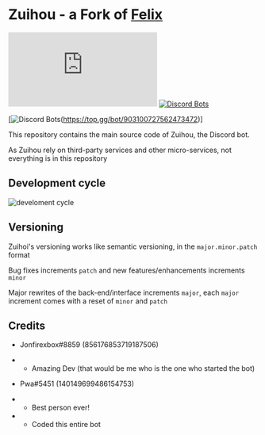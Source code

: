 # Zuihou - a Fork of [Felix](https://github.com/ParadoxalCorp/felix-production) 

[![discord](https://discord.com/api/guilds/909134421054095360/widget.json)](https://discord.gg/4jZbzXhuNF)
[![Discord Bots](https://discordbots.org/api/widget/status/903100727562473472.svg)](https://discordbots.org/bot/903100727562473472)

[![Discord Bots](https://top.gg/api/widget/903100727562473472.svg)(https://top.gg/bot/903100727562473472)]

This repository contains the main source code of Zuihou, the Discord bot.

As Zuihou rely on third-party services and other micro-services, not everything is in this repository


## Development cycle

![develoment cycle](https://cdn.discordapp.com/attachments/358212785181556739/461835951199485952/unknown.png)

## Versioning 

Zuihoi's versioning works like semantic versioning, in the `major.minor.patch` format 

Bug fixes increments `patch` and new features/enhancements increments `minor`

Major rewrites of the back-end/interface increments `major`, each `major` increment comes with a reset of `minor` and `patch`

## Credits

* Jonfirexbox#8859 (856176853719187506)

- * Amazing Dev (that would be me who is the one who started the bot)

* Pwa#5451 (140149699486154753)

- * Best person ever!
- * Coded this entire bot
